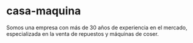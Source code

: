 # casa-maquina
Somos una empresa con más de 30 años de experiencia en el mercado, especializada en la venta de repuestos y máquinas de coser. 
